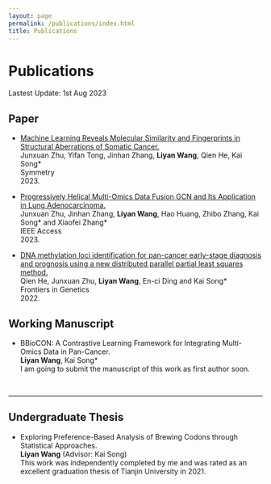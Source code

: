 ```yaml
---
layout: page
permalink: /publications/index.html
title: Publications
---
```


# Publications

Lastest Update: 1st Aug 2023&nbsp;
  <!-- [中文 (Chinese Version)](https://Lilian-tju.github.io/file/publications-zh/) -->

## Paper

- [Machine Learning Reveals Molecular Similarity and Fingerprints in Structural Aberrations of Somatic Cancer.](https://Lilian-tju.github.io/mypaper/Fingerprints_ZHU.pdf)<br>Junxuan Zhu, Yifan Tong, Jinhan Zhang, **Liyan Wang**, Qien He, Kai Song*<br>Symmetry<br>2023.<br>

- [ Progressively Helical Multi-Omics Data Fusion GCN and Its Application in Lung Adenocarcinoma.](https://Lilian-tju.github.io/mypaper/Multi_Omics_zhu.pdf)<br>Junxuan Zhu, Jinhan Zhang, **Liyan Wang**, Hao Huang, Zhibo Zhang, Kai Song* and Xiaofei Zhang*<br>IEEE Access<br>2023.<br>

- [ DNA methylation loci identification for pan-cancer early-stage diagnosis and prognosis using a new distributed parallel partial least squares method.](https://Lilian-tju.github.io/mypaper/meth_he.pdf)<br>Qien He, Junxuan Zhu, **Liyan Wang**, En-ci Ding and Kai Song*<br>Frontiers in Genetics<br>2022.<br>

## Working Manuscript

- BBioCON: A Contrastive Learning Framework for Integrating Multi-Omics Data in Pan-Cancer.<br>**Liyan Wang**, Kai Song*<br>I am going to submit the manuscript of this work as first author soon.
<br>

---

## Undergraduate Thesis

- Exploring Preference-Based Analysis of Brewing Codons through Statistical Approaches.<br>**Liyan Wang** (Advisor: Kai Song) <br>This work was independently completed by me and was rated as an excellent graduation thesis of Tianjin University in 2021.